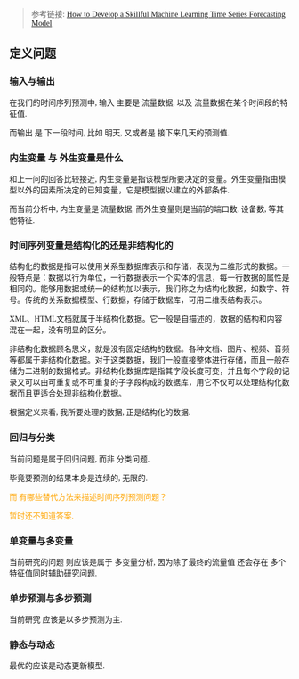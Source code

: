 <font face="微软雅黑">


> 参考链接: [How to Develop a Skillful Machine Learning Time Series Forecasting Model](https://machinelearningmastery.com/how-to-develop-a-skilful-time-series-forecasting-model/)

## 定义问题

### 输入与输出

在我们的时间序列预测中, 输入 主要是 流量数据, 以及 流量数据在某个时间段的特征值.

而输出 是 下一段时间, 比如 明天, 又或者是 接下来几天的预测值. 

### 内生变量 与 外生变量是什么

和上一问的回答比较接近, 内生变量是指该模型所要决定的变量。外生变量指由模型以外的因素所决定的已知变量，它是模型据以建立的外部条件.

而当前分析中, 内生变量是 流量数据, 而外生变量则是当前的端口数, 设备数, 等其他特征.

### 时间序列变量是结构化的还是非结构化的

结构化的数据是指可以使用关系型数据库表示和存储，表现为二维形式的数据。一般特点是：数据以行为单位，一行数据表示一个实体的信息，每一行数据的属性是相同的。能够用数据或统一的结构加以表示，我们称之为结构化数据，如数字、符号。传统的关系数据模型、行数据，存储于数据库，可用二维表结构表示。

XML、HTML文档就属于半结构化数据。它一般是自描述的，数据的结构和内容混在一起，没有明显的区分。

非结构化数据顾名思义，就是没有固定结构的数据。各种文档、图片、视频、音频等都属于非结构化数据。对于这类数据，我们一般直接整体进行存储，而且一般存储为二进制的数据格式。非结构化数据库是指其字段长度可变，并且每个字段的记录又可以由可重复或不可重复的子字段构成的数据库，用它不仅可以处理结构化数据而且更适合处理非结构化数据。

根据定义来看, 我所要处理的数据, 正是结构化的数据.

### 回归与分类

当前问题是属于回归问题, 而非 分类问题.

毕竟要预测的结果本身是连续的, 无限的.

<font color="orange">而 有哪些替代方法来描述时间序列预测问题？

暂时还不知道答案. </font>

### 单变量与多变量

当前研究的问题 则应该是属于 多变量分析, 因为除了最终的流量值 还会存在 多个特征值同时辅助研究问题.

### 单步预测与多步预测

当前研究 应该是以多步预测为主.

### 静态与动态

最优的应该是动态更新模型.



### 

</font>
